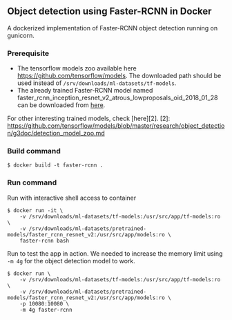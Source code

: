 ## Object detection using Faster-RCNN in Docker
A dockerized implementation of Faster-RCNN object detection running on gunicorn.

### Prerequisite
- The tensorflow models zoo available here https://github.com/tensorflow/models. The downloaded path should be used instead of `/srv/downloads/ml-datasets/tf-models`.
- The already trained Faster-RCNN model named faster_rcnn_inception_resnet_v2_atrous_lowproposals_oid_2018_01_28
 can be downloaded from [here][1].

[1]: http://download.tensorflow.org/models/object_detection/faster_rcnn_inception_resnet_v2_atrous_lowproposals_coco_2018_01_28.tar.gz

For other interesting trained models, check [here][2].
[2]: https://github.com/tensorflow/models/blob/master/research/object_detection/g3doc/detection_model_zoo.md

### Build command
```
$ docker build -t faster-rcnn .
```

### Run command

Run with interactive shell access to container
```
$ docker run -it \
    -v /srv/downloads/ml-datasets/tf-models:/usr/src/app/tf-models:ro \
    -v /srv/downloads/ml-datasets/pretrained-models/faster_rcnn_resnet_v2:/usr/src/app/models:ro \
    faster-rcnn bash
```

Run to test the app in action. We needed to increase the memory limit using `-m 4g` for the object detection model to work.
```
$ docker run \
    -v /srv/downloads/ml-datasets/tf-models:/usr/src/app/tf-models:ro \
    -v /srv/downloads/ml-datasets/pretrained-models/faster_rcnn_resnet_v2:/usr/src/app/models:ro \
    -p 10080:10080 \
    -m 4g faster-rcnn
```